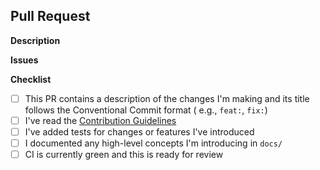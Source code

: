 <!--
    Thank you for your contribution. Please use this template to help guide
    you towards preparing a PR that fulfills our merge requirements.
-->

## Pull Request

**Description**

<!-- Describe the changes your PR introduces here. -->

**Issues**

<!--
    Link related issues here, it's ok if this is empty but we do recommend that
    you create issues before working on PRs, issues on internal trackers are
    fine and need not be linked here.
-->

**Checklist**

<!--
    Take care of the default items before marking your PR as ready for review,
    be prepared to add more items.
-->

* [ ] This PR contains a description of the changes I'm making and its title follows the Conventional Commit format (
  e.g., `feat:`, `fix:`)
* [ ] I've read
  the [Contribution Guidelines](https://github.com/SchweizerischeBundesbahnen/netzgrafik-editor-converter/blob/main/CONTRIBUTING.md)
* [ ] I've added tests for changes or features I've introduced
* [ ] I documented any high-level concepts I'm introducing in `docs/`
* [ ] CI is currently green and this is ready for review

<!--
    Please open PRs as Draft while you make CI green and/or finalise
    documentation.
-->